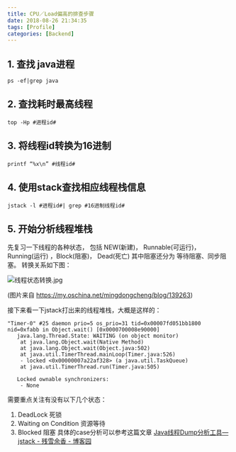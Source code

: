 ```yaml
---
title: CPU／Load偏高的排查步骤
date: 2018-08-26 21:34:35
tags: [Profile]
categories: [Backend]
---
```


## 1. 查找 java进程
`ps -ef|grep java`

## 2. 查找耗时最高线程
`top -Hp #进程id#`

## 3. 将线程id转换为16进制
`printf “%x\n” #线程id#`

<!--more-->

## 4. 使用stack查找相应线程栈信息
`jstack -l #进程id#| grep #16进制线程id#`

## 5. 开始分析线程堆栈
先复习一下线程的各种状态， 包括 NEW(新建)， Runnable(可运行)， Running(运行) ，Block(阻塞)， Dead(死亡)   其中阻塞还分为 等待阻塞、同步阻塞。
转换关系如下图：

![线程状态转换.jpg](https://user-images.githubusercontent.com/1400357/91354176-366e9d00-e7e4-11ea-83f6-9997243b0ecb.jpg)

(图片来自 https://my.oschina.net/mingdongcheng/blog/139263)

接下来看一下jstack打出来的线程堆栈，大概是这样的：
```
"Timer-0" #25 daemon prio=5 os_prio=31 tid=0x00007fd051bb1800 nid=0xfabb in Object.wait() [0x0000700008e90000]
   java.lang.Thread.State: WAITING (on object monitor)
	at java.lang.Object.wait(Native Method)
	at java.lang.Object.wait(Object.java:502)
	at java.util.TimerThread.mainLoop(Timer.java:526)
	- locked <0x00000007a22af328> (a java.util.TaskQueue)
	at java.util.TimerThread.run(Timer.java:505)

   Locked ownable synchronizers:
	- None
```
需要重点关注有没有以下几个状态： 
1. DeadLock  死锁
2. Waiting on Condition  资源等待
3. Blocked  阻塞
具体的case分析可以参考这篇文章  [Java线程Dump分析工具—jstack - 残雪余香 - 博客园](http://www.cnblogs.com/nexiyi/p/java_thread_jstack.html)
